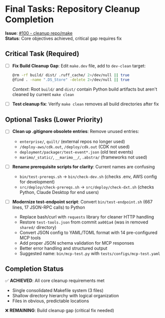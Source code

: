 <!-- markdownlint-disable MD013 -->
# Final Tasks: Repository Cleanup Completion

**Issue**: [#100 - cleanup repo/make](https://github.com/quiltdata/quilt-mcp-server/issues/100)  
**Status**: Core objectives achieved, critical gap requires fix

## Critical Task (Required)

- [ ] **Fix Build Cleanup Gap**: Edit `make.dev` file, add to `dev-clean` target:

  ```bash
  @rm -rf build/ dist/ .ruff_cache/ 2>/dev/null || true
  @find . -name ".DS_Store" -delete 2>/dev/null || true
  ```

  *Context*: Root `build/` and `dist/` contain Python build artifacts but aren't cleaned by current `make clean`

- [ ] **Test cleanup fix**: Verify `make clean` removes all build directories after fix

## Optional Tasks (Lower Priority)

- [ ] **Clean up .gitignore obsolete entries**: Remove unused entries:
  - `enterprise/`, `quilt/` (external repos no longer used)
  - `/deploy-aws/cdk.out`, `/deploy/cdk.out` (CDK not used)
  - `deployment/packager/test-event*.json` (old test events)
  - `marimo/_static/`, `__marimo__/`, `.abstra/` (frameworks not used)

- [ ] **Rename prerequisite scripts for clarity**: Current names are confusing
  - `bin/test-prereqs.sh` → `bin/check-dev.sh` (checks .env, AWS config for development)
  - `src/deploy/check-prereqs.sh` → `src/deploy/check-dxt.sh` (checks Python, Claude Desktop for end users)

- [ ] **Modernize test-endpoint script**: Convert `bin/test-endpoint.sh` (667 lines, 17 JSON-RPC calls) to Python
  - Replace bash/curl with `requests` library for cleaner HTTP handling
  - Restore `test-tools.json` from commit `aa001a4` (was in removed `shared/` directory)
  - Convert JSON config to YAML/TOML format with 14 pre-configured MCP tools
  - Add proper JSON schema validation for MCP responses
  - Better error handling and structured output
  - Suggested name: `bin/mcp-test.py` with `tests/configs/mcp-test.yaml`

## Completion Status

✅ **ACHIEVED**: All core cleanup requirements met

- Single consolidated Makefile system (3 files)
- Shallow directory hierarchy with logical organization  
- Files in obvious, predictable locations

❌ **REMAINING**: Build cleanup gap (critical fix needed)
